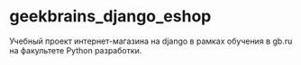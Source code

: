 # geekbrains_django_eshop

Учебный проект интернет-магазина на django в рамках обучения в gb.ru на факультете Python разработки.
